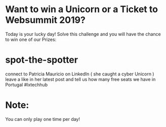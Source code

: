 # Want to win a Unicorn or a Ticket to Websummit 2019?

Today is your lucky day! Solve this challenge and you will have the chance to win one of our Prizes:

# spot-the-spotter

connect to Patricia Mauricio on LinkedIn ( she caught a cyber Unicorn )
leave a like in her latest post 
and tell us how many free seats we have in Portugal #lxtechhub

# Note:
You can only play one time per day!
